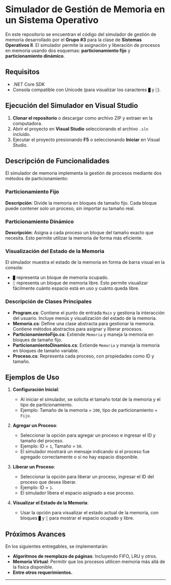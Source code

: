 # Simulador de Gestión de Memoria en un Sistema Operativo
En este repositorio se encuentran el código del simulador de gestión de memoria desarrollado por el **Grupo #3** para la clase de **Sistemas Operativos II**.
El simulador permite la asignación y liberación de procesos en memoria usando dos esquemas: **particionamiento fijo** y **particionamiento dinámico**. 

## Requisitos
- .NET Core SDK
- Consola compatible con Unicode (para visualizar los caracteres `█` y `░`).


## Ejecución del Simulador en Visual Studio
1. **Clonar el repositorio** o descargar como archivo ZIP y extraer en la computadora.
2. Abrir el proyecto en **Visual Studio** seleccionando el archivo `.sln` incluido.
3. Ejecutar el proyecto presionando **F5** o seleccionando **Iniciar** en Visual Studio.

## Descripción de Funcionalidades
El simulador de memoria implementa la gestión de procesos mediante dos métodos de particionamiento:

### Particionamiento Fijo
**Descripción**: Divide la memoria en bloques de tamaño fijo. Cada bloque puede contener solo un proceso, sin importar su tamaño real.

### Particionamiento Dinámico
**Descripción**: Asigna a cada proceso un bloque del tamaño exacto que necesita. Esto permite utilizar la memoria de forma más eficiente.


### Visualización del Estado de la Memoria
El simulador muestra el estado de la memoria en forma de barra visual en la consola:
- `█` representa un bloque de memoria ocupado.
- `░` representa un bloque de memoria libre.
Esto permite visualizar fácilmente cuánto espacio está en uso y cuánto queda libre.


### Descripción de Clases Principales

- **Program.cs**: Contiene el punto de entrada `Main` y gestiona la interacción del usuario. Incluye menús y visualización del estado de la memoria.
- **Memoria.cs**: Define una clase abstracta para gestionar la memoria. Contiene métodos abstractos para asignar y liberar procesos.
- **ParticionamientoFijo.cs**: Extiende `Memoria` y maneja la memoria en bloques de tamaño fijo.
- **ParticionamientoDinamico.cs**: Extiende `Memoria` y maneja la memoria en bloques de tamaño variable.
- **Proceso.cs**: Representa cada proceso, con propiedades como ID y tamaño.


## Ejemplos de Uso

1. **Configuración Inicial**:
   - Al iniciar el simulador, se solicita el tamaño total de la memoria y el tipo de particionamiento.
   - Ejemplo: Tamaño de la memoria = `200`, tipo de particionamiento = `Fijo`.

2. **Agregar un Proceso**:
   - Seleccionar la opción para agregar un proceso e ingresar el ID y tamaño del proceso.
   - Ejemplo: ID = `1`, Tamaño = `50`.
   - El simulador mostrará un mensaje indicando si el proceso fue agregado correctamente o si no hay espacio disponible.

3. **Liberar un Proceso**:
   - Seleccionar la opción para liberar un proceso, ingresar el ID del proceso que desea liberar.
   - Ejemplo: ID = `1`.
   - El simulador libera el espacio asignado a ese proceso.

4. **Visualizar el Estado de la Memoria**:
   - Usar la opción para visualizar el estado actual de la memoria, con bloques `█` y `░` para mostrar el espacio ocupado y libre.

## Próximos Avances

En los siguientes entregables, se implementarán:
- **Algoritmos de reemplazo de páginas**: Incluyendo FIFO, LRU y otros.
- **Memoria Virtual**: Permitir que los procesos utilicen memoria más allá de la física disponible.
- **Entre otros requerimientos.**
---

